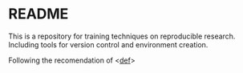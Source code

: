 # README

This is a repository for training techniques on reproducible research. Including tools for version control and environment creation.

Following the recomendation of <[def]>


[def]: ttps://youtu.be/olu821RTQA